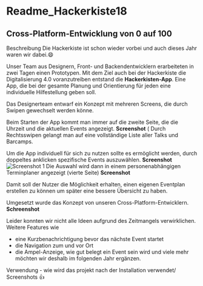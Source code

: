# **Readme_Hackerkiste18**
## Cross-Platform-Entwicklung von 0 auf 100

Beschreibung
Die Hackerkiste ist schon wieder vorbei und auch dieses Jahr waren wir dabei.:smile:

Unser Team aus Designern, Front- und Backendentwicklern erarbeiteten in zwei Tagen einen Prototypen. 
Mit dem Ziel auch bei der Hackerkiste die Digitalisierung 4.0 voranzutreiben entstand die **Hackerkisten-App**.
Eine App, die bei der gesamte Planung und Orientierung für jeden eine individuelle Hilfestellung geben soll.

Das Designerteam entwarf ein Konzept mit mehreren Screens, die durch Swipen gewechselt werden könne.

Beim Starten der App kommt man immer auf die zweite Seite, die die Uhrzeit und die aktuellen Events angezeigt. **Screenshot**
(
Durch Rechtsswipen gelangt man auf eine vollständige Liste aller Talks und Barcamps.


Um die App individuell für sich zu nutzen sollte es ermöglicht werden, durch doppeltes anklicken spezifische Events auszuwählen. **Screenshot**
![Screenshot 1](IMG_0002.PNG)
Die Auswahl wird dann in einem personenabhängigen Terminplaner angezeigt (vierte Seite)        **Screenshot**

Damit soll der Nutzer die Möglichkeit erhalten, einen eigenen Eventplan erstellen zu können um später eine bessere Übersicht zu haben.

Umgesetzt wurde das Konzept von unseren Cross-Platform-Entwicklern.
**Schreenshot**

Leider konnten wir nicht alle Ideen aufgrund des Zeitmangels verwirklichen.
Weitere Features wie
- eine Kurzbenachrichtigung bevor das nächste Event startet
- die Navigation zum und vor Ort 
- die Ampel-Anzeige, wie gut belegt ein Event sein wird
und viele mehr möchten wir deshalb im folgenden Jahr ergänzen. 


Verwendung - wie wird das projekt nach der Installation verwendet/ Screenshots
:+1:
